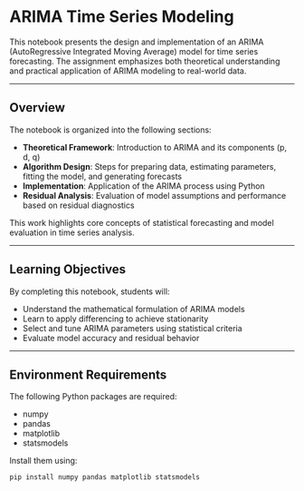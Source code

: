 # ARIMA Time Series Modeling

This notebook presents the design and implementation of an ARIMA (AutoRegressive Integrated Moving Average) model for time series forecasting. The assignment emphasizes both theoretical understanding and practical application of ARIMA modeling to real-world data.

---

## Overview

The notebook is organized into the following sections:

- **Theoretical Framework**: Introduction to ARIMA and its components (p, d, q)
- **Algorithm Design**: Steps for preparing data, estimating parameters, fitting the model, and generating forecasts
- **Implementation**: Application of the ARIMA process using Python
- **Residual Analysis**: Evaluation of model assumptions and performance based on residual diagnostics

This work highlights core concepts of statistical forecasting and model evaluation in time series analysis.

---

## Learning Objectives

By completing this notebook, students will:

- Understand the mathematical formulation of ARIMA models
- Learn to apply differencing to achieve stationarity
- Select and tune ARIMA parameters using statistical criteria
- Evaluate model accuracy and residual behavior

---

## Environment Requirements

The following Python packages are required:

- numpy
- pandas
- matplotlib
- statsmodels

Install them using:

```bash
pip install numpy pandas matplotlib statsmodels
